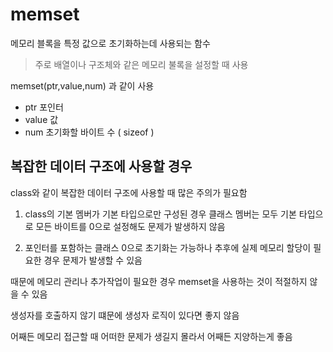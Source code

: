 # memset
메모리 블록을 특정 값으로 초기화하는데 사용되는 함수
>주로 배열이나 구조체와 같은 메모리 불록을 설정할 때 사용

memset(ptr,value,num) 과 같이 사용
- ptr 포인터
- value 값
- num 초기화할 바이트 수 ( sizeof )

## 복잡한 데이터 구조에 사용할 경우
class와 같이 복잡한 데이터 구조에 사용할 때 많은 주의가 필요함

1. class의 기본 멤버가 기본 타입으로만 구성된 경우
클래스 멤버는 모두 기본 타입으로 모든 바이트를 0으로 설정해도 문제가 발생하지 않음

2. 포인터를 포함하는 클래스
0으로 초기화는 가능하나 추후에 실제 메모리 할당이 필요한 경우 문제가 발생할 수 있음

때문에 메모리 관리나 추가작업이 필요한 경우 memset을 사용하는 것이 적절하지 않을 수 있음

생성자를 호출하지 않기 떄문에 생성자 로직이 있다면 좋지 않음

어째든 메모리 접근할 때 어떠한 문제가 생길지 몰라서 어째든 지양하는게 좋음